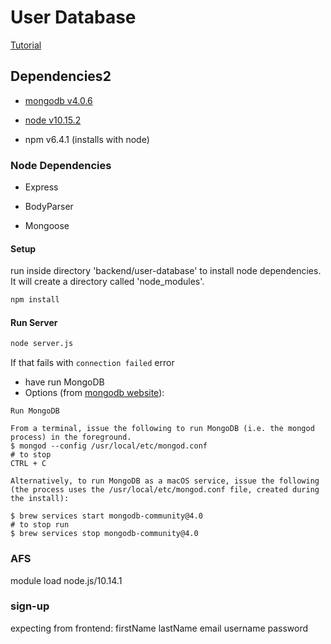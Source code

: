 # User Database 

[Tutorial](https://www.callicoder.com/node-js-express-mongodb-restful-crud-api-tutorial/)

## Dependencies2

- [mongodb v4.0.6](https://docs.mongodb.com/manual/installation/)

- [node v10.15.2](https://nodejs.org/en/download/)

- npm v6.4.1 (installs with node)

### Node Dependencies

- Express

- BodyParser

- Mongoose

#### Setup

run inside directory 'backend/user-database' to install node dependencies. It will create a directory called 'node_modules'.

```bash
npm install
```

#### Run Server

```bash
node server.js 
```

If that fails with ```connection failed``` error
- have run MongoDB
- Options (from [mongodb website](https://docs.mongodb.com/manual/tutorial/install-mongodb-on-os-x/)): 
```
Run MongoDB

From a terminal, issue the following to run MongoDB (i.e. the mongod process) in the foreground.
$ mongod --config /usr/local/etc/mongod.conf
# to stop 
CTRL + C

Alternatively, to run MongoDB as a macOS service, issue the following (the process uses the /usr/local/etc/mongod.conf file, created during the install):

$ brew services start mongodb-community@4.0
# to stop run
$ brew services stop mongodb-community@4.0
```

### AFS

module load node.js/10.14.1


### sign-up
expecting from frontend:
  firstName
  lastName
  email
  username
  password
